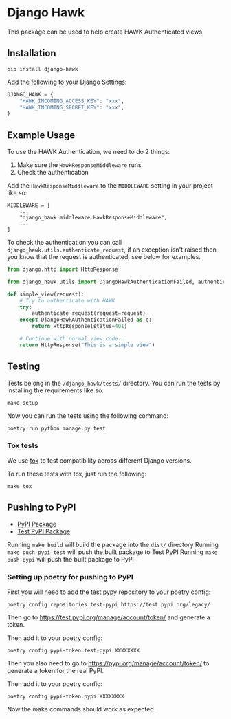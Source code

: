# Django Hawk

This package can be used to help create HAWK Authenticated views.

## Installation

```
pip install django-hawk
```

Add the following to your Django Settings:

```python
DJANGO_HAWK = {
    "HAWK_INCOMING_ACCESS_KEY": "xxx",
    "HAWK_INCOMING_SECRET_KEY": "xxx",
}
```

## Example Usage

To use the HAWK Authentication, we need to do 2 things:

1. Make sure the `HawkResponseMiddleware` runs
2. Check the authentication

Add the `HawkResponseMiddleware` to the `MIDDLEWARE` setting in your project like so:

```
MIDDLEWARE = [
    ...
    "django_hawk.middleware.HawkResponseMiddleware",
    ...
]
```

To check the authentication you can call `django_hawk.utils.authenticate_request`, if an exception isn't raised then you know that the request is authenticated, see below for examples.

```python
from django.http import HttpResponse

from django_hawk.utils import DjangoHawkAuthenticationFailed, authenticate_request

def simple_view(request):
    # Try to authenticate with HAWK
    try:
        authenticate_request(request=request)
    except DjangoHawkAuthenticationFailed as e:
        return HttpResponse(status=401)

    # Continue with normal View code...
    return HttpResponse("This is a simple view")
```

## Testing

Tests belong in the `/django_hawk/tests/` directory. You can run the tests by installing the requirements like so:

```
make setup
```

Now you can run the tests using the following command:

```
poetry run python manage.py test
```

### Tox tests

We use [tox](https://pypi.org/project/tox/) to test compatibility across different Django versions.

To run these tests with tox, just run the following:

```
make tox
```

## Pushing to PyPI

- [PyPI Package](https://pypi.org/project/django-hawk/)
- [Test PyPI Package](https://test.pypi.org/project/django-hawk/)

Running `make build` will build the package into the `dist/` directory
Running `make push-pypi-test` will push the built package to Test PyPI
Running `make push-pypi` will push the built package to PyPI

### Setting up poetry for pushing to PyPI

First you will need to add the test pypy repository to your poetry config:

```
poetry config repositories.test-pypi https://test.pypi.org/legacy/
```

Then go to https://test.pypi.org/manage/account/token/ and generate a token.

Then add it to your poetry config:

```
poetry config pypi-token.test-pypi XXXXXXXX
```

Then you also need to go to https://pypi.org/manage/account/token/ to generate a token for the real PyPI.

Then add it to your poetry config:

```
poetry config pypi-token.pypi XXXXXXXX
```

Now the make commands should work as expected.